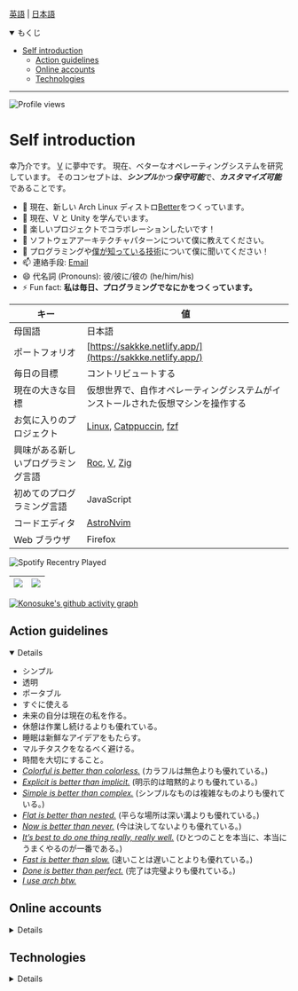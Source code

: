 <!--
**sakkke/sakkke** is a ✨ _special_ ✨ repository because its `README.md` (this file) appears on your GitHub profile.

Here are some ideas to get you started:

- 🔭 I’m currently working on ...
- 🌱 I’m currently learning ...
- 👯 I’m looking to collaborate on ...
- 🤔 I’m looking for help with ...
- 💬 Ask me about ...
- 📫 How to reach me: ...
- 😄 Pronouns: ...
- ⚡ Fun fact: ...
-->

[英語](https://github.com/sakkke/sakkke/blob/main/README.md) | [日本語](https://github.com/sakkke/sakkke/blob/main/README.md)

<details open><summary>もくじ</summary>

- [Self introduction](#self-introduction)
  - [Action guidelines](#action-guidelines)
  - [Online accounts](#online-accounts)
  - [Technologies](#technologies)

</details>

***

![Profile views](https://gpvc.arturio.dev/sakkke)

# Self introduction

幸乃介です。
[V](https://github.com/vlang/v) に夢中です。
現在、ベターなオペレーティングシステムを研究しています。
そのコンセプトは、***シンプル***かつ***保守可能***で、***カスタマイズ可能***であることです。

- 🔭 現在、新しい Arch Linux ディストロ[Better](https://github.com/sakkke/better)をつくっています。
- 🌱 現在、V と Unity を学んでいます。
- 👯 楽しいプロジェクトでコラボレーションしたいです！
- 🤔 ソフトウェアアーキテクチャパターンについて僕に教えてください。
- 💬 プログラミングや[僕が知っている技術](#technologies)について僕に聞いてください！
- 📫 連絡手段: [Email](mailto:w32w64@gmail.com)
- 😄 代名詞 (Pronouns): 彼/彼に/彼の (he/him/his)
- ⚡ Fun fact: **私は毎日、プログラミングでなにかをつくっています。**

キー | 値
-|-
母国語 | 日本語
ポートフォリオ | [https://sakkke.netlify.app/](https://sakkke.netlify.app/)
毎日の目標 | コントリビュートする
現在の大きな目標 | 仮想世界で、自作オペレーティングシステムがインストールされた仮想マシンを操作する
お気に入りのプロジェクト | [Linux](https://github.com/torvalds/linux), [Catppuccin](https://github.com/catppuccin/catppuccin), [fzf](https://github.com/junegunn/fzf)
興味がある新しいプログラミング言語 | [Roc](https://github.com/roc-lang/roc), [V](https://github.com/vlang/v), [Zig](https://github.com/ziglang/zig)
初めてのプログラミング言語 | JavaScript
コードエディタ | [AstroNvim](https://github.com/AstroNvim/AstroNvim)
Web ブラウザ | Firefox

![Spotify Recentry Played](https://spotify-recently-played-readme.vercel.app/api?user=lgembq0v6w8uuug3ynkh6et1f&unique=1&count=3)

<table>
<thead>
<tr>
<th>
<picture>
<source
  srcset="https://github-readme-stats.vercel.app/api?username=sakkke&show_icons=true&include_all_commits=true&hide_border=true&bg_color=24273a&text_color=cad3f5&icon_color=c6a0f6&title_color=8bd5ca"
  media="(prefers-color-scheme: dark)"
/>
<source
  srcset="https://github-readme-stats.vercel.app/api?username=sakkke&show_icons=true&include_all_commits=true&hide_border=true&bg_color=eff1f5&text_color=4c4f69&icon_color=8839ef&title_color=179299"
  media="(prefers-color-scheme: light), (prefers-color-scheme: no-preference)"
/>
<img src="https://github-readme-stats.vercel.app/api?username=sakkke&show_icons=true&include_all_commits=true&hide_border=true&bg_color=eff1f5&text_color=4c4f69&icon_color=8839ef&title_color=179299" />
</picture>
</th>
<th>
<picture>
<source
  srcset="https://github-readme-stats.vercel.app/api/top-langs/?username=sakkke&layout=compact&hide_border=true&bg_color=24273a&text_color=cad3f5&icon_color=c6a0f6&title_color=8bd5ca"
  media="(prefers-color-scheme: dark)"
/>
<source
  srcset="https://github-readme-stats.vercel.app/api/top-langs/?username=sakkke&layout=compact&hide_border=true&bg_color=eff1f5&text_color=4c4f69&icon_color=8839ef&title_color=179299"
  media="(prefers-color-scheme: light), (prefers-color-scheme: no-preference)"
/>
<img src="https://github-readme-stats.vercel.app/api/top-langs/?username=sakkke&layout=compact&hide_border=true&bg_color=eff1f5&text_color=4c4f69&icon_color=8839ef&title_color=179299" />
</picture>
</th>
</tr>
</thead>
</table>

[![Konosuke's github activity graph](https://activity-graph.herokuapp.com/graph?username=sakkke&theme=github)](https://github.com/ashutosh00710/github-readme-activity-graph)

## Action guidelines

<details open>

- シンプル
- 透明
- ポータブル
- すぐに使える
- 未来の自分は現在の私を作る。
- 休憩は作業し続けるよりも優れている。
- 睡眠は新鮮なアイデアをもたらす。
- マルチタスクをなるべく避ける。
- 時間を大切にすること。
- [*Colorful is better than colorless.*](https://github.com/catppuccin/catppuccin#-design-philosophy) (カラフルは無色よりも優れている。)
- [*Explicit is better than implicit.*](https://peps.python.org/pep-0020/#the-zen-of-python) (明示的は暗黙的よりも優れている。)
- [*Simple is better than complex.*](https://peps.python.org/pep-0020/#the-zen-of-python) (シンプルなものは複雑なものよりも優れている。)
- [*Flat is better than nested.*](https://peps.python.org/pep-0020/#the-zen-of-python) (平らな場所は深い溝よりも優れている。)
- [*Now is better than never.*](https://peps.python.org/pep-0020/#the-zen-of-python) (今は決してないよりも優れている。)
- [*It’s best to do one thing really, really well.*](https://about.google/intl/en_us/philosophy/) (ひとつのことを本当に、本当にうまくやるのが一番である。)
- [*Fast is better than slow.*](https://about.google/intl/en_us/philosophy/) (速いことは遅いことよりも優れている。)
- [*Done is better than perfect.*](https://medium.com/publishous/5-reasons-why-done-is-better-than-perfect-4c9afa2063b8) (完了は完璧よりも優れている。)
- [*I use arch btw.*](https://www.reddit.com/r/linuxmemes/comments/9xgfxq/why_i_use_arch_btw/)

</details>

## Online accounts

<details>

- [Buy Me a Coffee](https://www.buymeacoffee.com/sakkke)
- [CodePen](https://codepen.io/sakkke)
- [Facebook](https://www.facebook.com/profile.php?id=100080298587283)
- [GitHub](https://github.com/sakkke)
- [Imgur](https://imgur.com/user/sakkke)
- [Instagram](https://www.instagram.com/sakkke_dev/)
- [Linkedin](https://www.linkedin.com/in/konosuke-sakai-64918b253/)
- [Pinterest](https://www.pinterest.jp/sakkke_dev/)
- [Spotify](https://open.spotify.com/user/lgembq0v6w8uuug3ynkh6et1f)
- [Stack Overflow](https://stackoverflow.com/users/18221444/sakkke)
- [Twitter](https://twitter.com/SakkkeDev)
- [Unix & Linux](https://unix.stackexchange.com/users/514537/sakkke)
- [YouTube](https://www.youtube.com/channel/UCoaGuNQt8M_6cPyI75K8GJw)
- [Zenn](https://zenn.dev/sakkke)

</details>

## Technologies

<details>

- Adobe Illustrator
- Adobe Photoshop
- Adobe Premiere Pro
- Alpine Linux
- Android
- Arch Linux
- Arduino
- AsciiDoc
- Astro
- Bash
- Bitwarden
- C
- C#
- C++
- CSS
- Chrome OS
- CircleCI
- Codecov
- Debian
- Deno
- Docker
- EditorConfig
- Firefox
- Git
- Git LFS
- GitHub
- GitHub Actions
- GitHub Packages
- GitHub Pages
- Gitpod
- Google Chrome
- HTML
- Homebrew
- Inkscape
- JSON
- JavaScript
- LaTeX
- Linux
- Lua
- Make
- Markdown
- Microsoft Excel
- Microsoft PowerPoint
- Microsoft Word
- Neovim
- Netlify
- Next.js
- Node.js
- Nushell
- Nuxt
- Pop!_OS
- PostgreSQL
- PowerShell
- PyPI
- Python
- Raspberry Pi
- React
- Supabase
- Svelte
- TOML
- Tailwind CSS
- TypeScript
- Ubuntu
- Unity
- V
- VPM
- VSCodium
- Vercel
- Vim
- VirtualBox
- Visual Studio Code
- Vite
- Vue
- WSL
- WSL 2
- Windows
- Windows 10
- Windows 11
- XML
- YAML
- Zsh
- fish shell
- macOS
- npm
- reStructuredText

</details>
